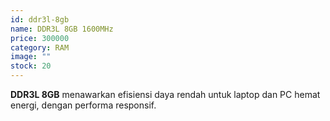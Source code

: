 ```yaml
---
id: ddr3l-8gb
name: DDR3L 8GB 1600MHz
price: 300000
category: RAM
image: ""
stock: 20
---
```


**DDR3L 8GB** menawarkan efisiensi daya rendah untuk laptop dan PC hemat energi, dengan performa responsif.

